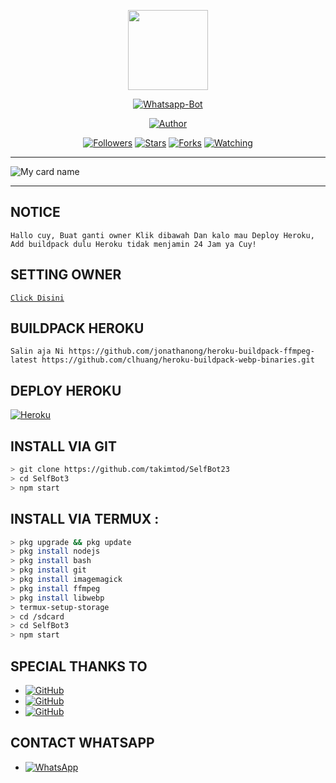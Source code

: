 <p align="center">
<img src="https://telegra.ph/file/38121729060e6d62f9942.jpg/revision/latest/top-crop/width/300/height/300?cb=20190417164406" width="128" height="128"/>
</p>
<p align="center">
<a href="#"><img title="Whatsapp-Bot" src="https://img.shields.io/badge/SelfBot2-green?colorA=%23ff0000&colorB=%23017e40&style=for-the-badge"></a>
</p>
<p align="center">
<a href="https://github.com/takimtod"><img title="Author" src="https://img.shields.io/badge/Author-T A K I M-red.svg?style=for-the-badge&logo=github"></a>
</p>
<p align="center">
<a href="https://github.com/takimtod/followers"><img title="Followers" src="https://img.shields.io/github/followers/takimtod?color=blue&style=flat-square"></a>
<a href="https://github.com/takimtod/SelfBot3/stargazers/"><img title="Stars" src="https://img.shields.io/github/stars/takimtod/SelfBot3?color=red&style=flat-square"></a>
<a href="https://github.com/takimtod/SelfBot3/network/members"><img title="Forks" src="https://img.shields.io/github/forks/takimtod/SelfBot3?color=red&style=flat-square"></a>
<a href="https://github.com/takimtod/SelfBot3/watchers"><img title="Watching" src="https://img.shields.io/github/watchers/takimtod/SelfBot3?label=Watchers&color=blue&style=flat-square"></a>

--------

![My card name](https://cardivo.vercel.app/api?name=takimtod&description=DOOOR,%20WELCOME%20TO%20di%20github%20takimtod%20&image=https://telegra.ph/file/38121729060e6d62f9942.jpg?v=4&backgroundColor=%23ecf0f1&instagram=zyee_ez&github=takimtod&pattern=leaf&colorPattern=%23eaeaea)

 ---------

## NOTICE

`
Hallo cuy, Buat ganti owner Klik dibawah
Dan kalo mau Deploy Heroku, Add buildpack dulu
Heroku tidak menjamin 24 Jam ya Cuy!
`

## SETTING OWNER

[`Click Disini`](https://github.com/takimtod/SelfBot3/blob/master/settings.json)

## BUILDPACK HEROKU

`
Salin aja Ni
https://github.com/jonathanong/heroku-buildpack-ffmpeg-latest
https://github.com/clhuang/heroku-buildpack-webp-binaries.git
`

## DEPLOY HEROKU

[![Heroku](https://www.herokucdn.com/deploy/button.svg)](https://dashboard.heroku.com/new?template=https%3A%2F%2Fgithub.com%2takimtod%2SelfBot3)

## INSTALL VIA GIT

```bash
> git clone https://github.com/takimtod/SelfBot23
> cd SelfBot3
> npm start
```

## INSTALL VIA TERMUX :

```bash
> pkg upgrade && pkg update
> pkg install nodejs
> pkg install bash
> pkg install git
> pkg install imagemagick
> pkg install ffmpeg
> pkg install libwebp
> termux-setup-storage
> cd /sdcard
> cd SelfBot3
> npm start
```

## SPECIAL THANKS TO
* <a href="https://github.com/adiwajshing/Baileys"><img alt="GitHub" src="https://img.shields.io/badge/adiwajshing/Baileys%20-%23121011.svg?&style=for-the-badge&logo=github&logoColor=white"/></a>
* <a href="https://github.com/officialdittaz"><img alt="GitHub" src="https://img.shields.io/badge/officialdittaz%20-%23121011.svg?&style=for-the-badge&logo=github&logoColor=white"/></a>
* <a href="https://github.com/takimtod"><img alt="GitHub" src="https://img.shields.io/badge/takimtod%20-%23121011.svg?&style=for-the-badge&logo=github&logoColor=white"/></a>

## CONTACT WHATSAPP
* <a href="https://wa.me/6282194424412"><img alt="WhatsApp" src="https://img.shields.io/badge/WhatsApp-25D366?style=for-the-badge&logo=whatsapp&logoColor=white"/></a>
